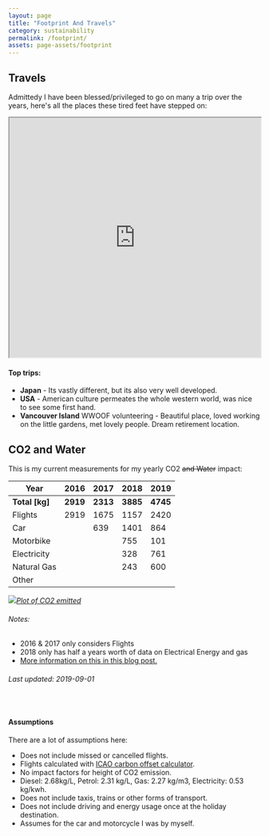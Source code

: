 ```yaml
---
layout: page
title: "Footprint And Travels"
category: sustainability
permalink: /footprint/
assets: page-assets/footprint
---
```

## Travels
Admittedy I have been blessed/privileged to go on many a trip over the years, here's all the places these tired feet have stepped on:

<iframe src="https://www.google.com/maps/d/embed?mid=1PS6Tsr0LS8pWwWQLFZmX4Il0MmSxpyq1" width="100%" height="480"></iframe><br>

#### Top trips:
- **Japan** - Its vastly different, but its also very well developed.
- **USA** - American culture permeates the whole western world, was nice to see some first hand.
- **Vancouver Island** WWOOF volunteering - Beautiful place, loved working on the little gardens, met lovely people. Dream retirement location.

## CO2 and Water
This is my current measurements for my yearly CO2 ~~and Water~~ impact:

| Year        	| 2016   	| 2017   	| 2018   	| 2019   	|
|-------------	|--------	|--------	|--------	|--------	|
| **Total [kg]**| **2919**| **2313**| **3885**| **4745**|
| Flights     	| 2919 	  |  1675	  | 1157 	  | 2420  	|
| Car         	|        	|  639 	  | 1401	  | 864  	  |
| Motorbike   	|        	|        	| 755  	  | 101   	|
| Electricity 	|        	|        	| 328  	  | 761  	  |
| Natural Gas 	|        	|        	| 243     | 600  	  |
| Other       	|        	|        	|        	|        	|


[![]({{site.url}}/{{page.assets}}/co2.png)*Plot of CO2 emitted*]({{site.url}}/{{page.assets}}/co2.png)

###### Notes:
  - 2016 & 2017 only considers Flights
  - 2018 only has half a years worth of data on Electrical Energy and gas
  - [More information on this in this blog post.]({{site.url}}/2019/04/22/co2-tracking/)

###### Last updated: 2019-09-01
<br>

#### Assumptions
There are a lot of assumptions here:
 - Does not include missed or cancelled flights.
 - Flights calculated with [ICAO carbon offset calculator](https://www.icao.int/environmental-protection/Carbonoffset/Pages/default.aspx).
 - No impact factors for height of CO2 emission.
 - Diesel:	2.68kg/L, Petrol:	2.31	kg/L, Gas:	2.27	kg/m3, Electricity:	0.53	kg/kwh.
 - Does not include taxis, trains or other forms of transport.
 - Does not include driving and energy usage once at the holiday destination.
 - Assumes for the car and motorcycle I was by myself.
